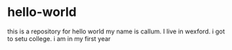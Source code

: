 # hello-world
this is a repository for hello world
my name is callum. I live in wexford. i got to setu college. i am in my first year
